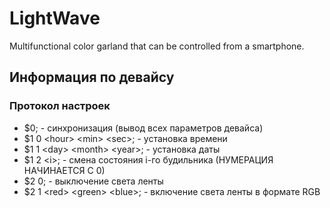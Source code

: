 # LightWave
Multifunctional color garland that can be controlled from a smartphone.
## Информация по девайсу
### Протокол настроек
- $0; - cинхронизация (вывод всех параметров девайса)
- $1 0 \<hour\> \<min\> \<sec\>; - установка времени
- $1 1 \<day\> \<month\> \<year\>; - установка даты
- $1 2 \<i\>; - смена состояния i-го будильника (НУМЕРАЦИЯ НАЧИНАЕТСЯ С 0)
- $2 0; - выключение света ленты
- $2 1 \<red\> \<green\> \<blue\>; - включение света ленты в формате RGB
